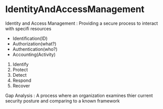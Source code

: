 # IdentityAndAccessManagement

Identity and Access Management
 : Providing a secure process to interact with specifi resources
- Identification(ID)
- Authorization(what?)
- Authentication(who?)
- Accounting(Activity)

1) Identify
2) Protect
3) Detect
4) Respond 
5) Recover

Gap Analysis
 : A process where an organization examines thier current security posture and comparing to a known framework
